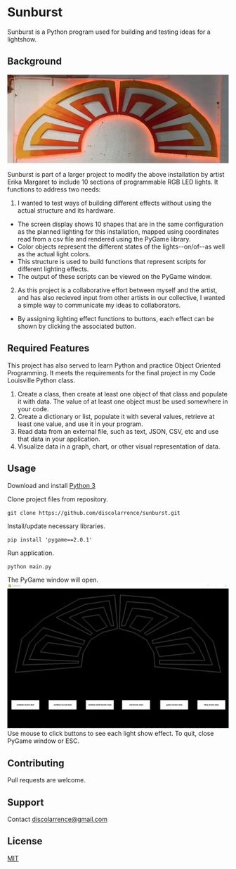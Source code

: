 # Sunburst

Sunburst is a Python program used for building and testing ideas for a lightshow.

## Background
![Studio 54 Sunburst](/sunburst7.jpg "Studio 54 Sunburst by Erika Margaret")

Sunburst is part of a larger project to modify the above installation by artist Erika Margaret to include 10 sections of programmable RGB LED lights. It functions to address two needs:

1. I wanted to test ways of building different effects without using the actual structure and its hardware. 
- The screen display shows 10 shapes that are in the same configuration as the planned lighting for this installation, mapped using coordinates read from a csv file and rendered using the PyGame library.
- Color objects represent the different states of the lights--on/of--as well as the actual light colors.
- This structure is used to build functions that represent scripts for different lighting effects.
- The output of these scripts can be viewed on the PyGame window.

2. As this project is a collaborative effort between myself and the artist, and has also recieved input from other artists in our collective, I wanted a simple way to communicate my ideas to collaborators. 
- By assigning lighting effect functions to buttons, each effect can be shown by clicking the associated button.

## Required Features
This project has also served to learn Python and practice Object Oriented Programming. It meets the requirements for the final project in my Code Louisville Python class.

1. Create a class, then create at least one object of that class and populate it with data. The value of at least one object must be used somewhere in your code.
2. Create a dictionary or list, populate it with several values, retrieve at least one value, and use it in your program.
3. Read data from an external file, such as text, JSON, CSV, etc and use that data in your application.
4. Visualize data in a graph, chart, or other visual representation of data.

## Usage

Download and install [Python 3](https://www.python.org/downloads/)

Clone project files from repository.
```
git clone https://github.com/discolarrence/sunburst.git
```
Install/update necessary libraries.
```
pip install 'pygame==2.0.1'
```
Run application.
```
python main.py
```
The PyGame window will open.
![PyGame window](/pygame_window.png "Sunburst in PyGame Window")
Use mouse to click buttons to see each light show effect. To quit, close PyGame window or ESC.

## Contributing
Pull requests are welcome.

## Support
Contact <discolarrence@gmail.com>

## License
[MIT](https://choosealicense.com/licenses/mit/)